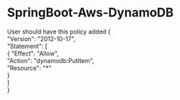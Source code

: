 # SpringBoot-Aws-DynamoDB
User should have this policy added
{    
    "Version": "2012-10-17",        
    "Statement": [    
        {
            "Effect": "Allow",    
            "Action": "dynamodb:PutItem",    
            "Resource": "*"    
        }    
        ]    
}
